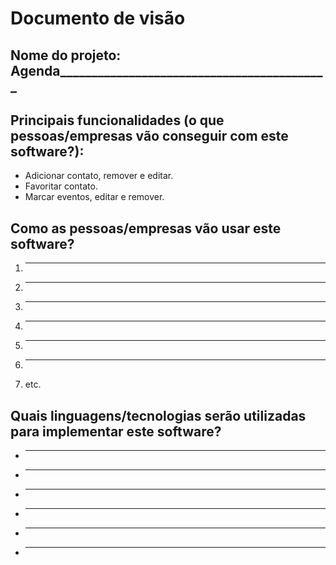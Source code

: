 # Documento de visão

## Nome do projeto: Agenda___________________________________________

## Principais funcionalidades (o que pessoas/empresas vão conseguir com este software?):

* Adicionar contato, remover e editar.
* Favoritar contato.
* Marcar eventos, editar e remover.

## Como as pessoas/empresas vão usar este software?

1. _______________________________________________________________________
1. _______________________________________________________________________
1. _______________________________________________________________________
1. _______________________________________________________________________
1. _______________________________________________________________________
1. _______________________________________________________________________
1. etc.

## Quais linguagens/tecnologias serão utilizadas para implementar este software?

* ______________________________________________________
* ______________________________________________________
* ______________________________________________________
* ______________________________________________________
* ______________________________________________________
* ______________________________________________________
